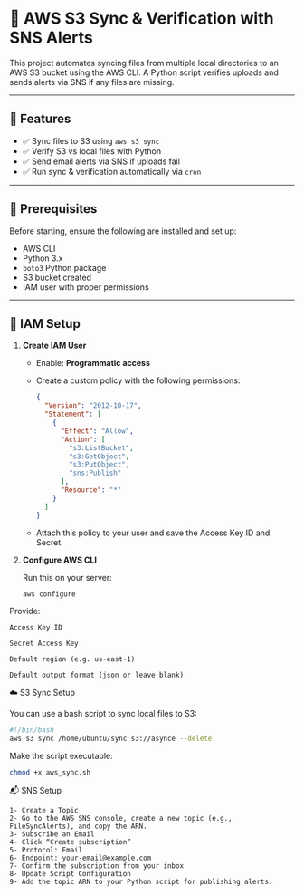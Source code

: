 # 📂 AWS S3 Sync & Verification with SNS Alerts

This project automates syncing files from multiple local directories to an AWS S3 bucket using the AWS CLI. A Python script verifies uploads and sends alerts via SNS if any files are missing.

---

## 🚀 Features

- ✅ Sync files to S3 using `aws s3 sync`
- ✅ Verify S3 vs local files with Python
- ✅ Send email alerts via SNS if uploads fail
- ✅ Run sync & verification automatically via `cron`

---

## 🔧 Prerequisites

Before starting, ensure the following are installed and set up:

- AWS CLI
- Python 3.x
- `boto3` Python package
- S3 bucket created
- IAM user with proper permissions

---

## 🔐 IAM Setup

1. **Create IAM User**
   - Enable: **Programmatic access**
   - Create a custom policy with the following permissions:

     ```json
     {
       "Version": "2012-10-17",
       "Statement": [
         {
           "Effect": "Allow",
           "Action": [
             "s3:ListBucket",
             "s3:GetObject",
             "s3:PutObject",
             "sns:Publish"
           ],
           "Resource": "*"
         }
       ]
     }
     ```

   - Attach this policy to your user and save the Access Key ID and Secret.

2. **Configure AWS CLI**

   Run this on your server:

   ```bash
   aws configure
Provide:

    Access Key ID

    Secret Access Key

    Default region (e.g. us-east-1)

    Default output format (json or leave blank)
    
☁️ S3 Sync Setup

You can use a bash script to sync local files to S3:
  ```bash
  #!/bin/bash
  aws s3 sync /home/ubuntu/sync s3://asynce --delete
```
Make the script executable:
```bash
chmod +x aws_sync.sh
```

📬 SNS Setup

    1- Create a Topic
    2- Go to the AWS SNS console, create a new topic (e.g., FileSyncAlerts), and copy the ARN.
    3- Subscribe an Email
    4- Click “Create subscription”
    5- Protocol: Email
    6- Endpoint: your-email@example.com
    7- Confirm the subscription from your inbox
    8- Update Script Configuration
    9- Add the topic ARN to your Python script for publishing alerts.
